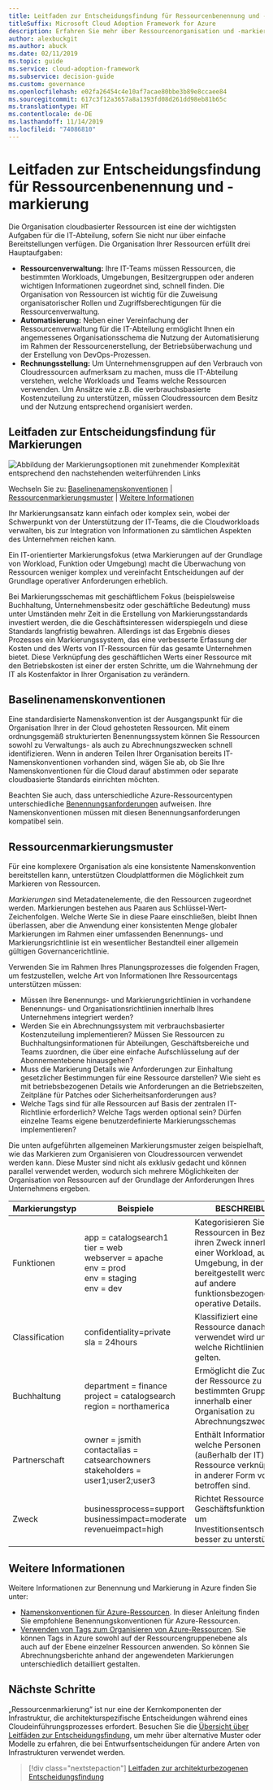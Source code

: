 ```yaml
---
title: Leitfaden zur Entscheidungsfindung für Ressourcenbenennung und -markierung
titleSuffix: Microsoft Cloud Adoption Framework for Azure
description: Erfahren Sie mehr über Ressourcenorganisation und -markierung als Hauptdienst in Azure-Migrationen.
author: alexbuckgit
ms.author: abuck
ms.date: 02/11/2019
ms.topic: guide
ms.service: cloud-adoption-framework
ms.subservice: decision-guide
ms.custom: governance
ms.openlocfilehash: e02fa26454c4e10af7acae80bbe3b89e8ccaee84
ms.sourcegitcommit: 617c3f12a3657a8a1393fd08d261dd98eb81b65c
ms.translationtype: HT
ms.contentlocale: de-DE
ms.lasthandoff: 11/14/2019
ms.locfileid: "74086810"
---
```

# <a name="resource-naming-and-tagging-decision-guide"></a>Leitfaden zur Entscheidungsfindung für Ressourcenbenennung und -markierung

Die Organisation cloudbasierter Ressourcen ist eine der wichtigsten Aufgaben für die IT-Abteilung, sofern Sie nicht nur über einfache Bereitstellungen verfügen. Die Organisation Ihrer Ressourcen erfüllt drei Hauptaufgaben:

- **Ressourcenverwaltung:** Ihre IT-Teams müssen Ressourcen, die bestimmten Workloads, Umgebungen, Besitzergruppen oder anderen wichtigen Informationen zugeordnet sind, schnell finden. Die Organisation von Ressourcen ist wichtig für die Zuweisung organisatorischer Rollen und Zugriffsberechtigungen für die Ressourcenverwaltung.
- **Automatisierung:** Neben einer Vereinfachung der Ressourcenverwaltung für die IT-Abteilung ermöglicht Ihnen ein angemessenes Organisationsschema die Nutzung der Automatisierung im Rahmen der Ressourcenerstellung, der Betriebsüberwachung und der Erstellung von DevOps-Prozessen.
- **Rechnungsstellung:** Um Unternehmensgruppen auf den Verbrauch von Cloudressourcen aufmerksam zu machen, muss die IT-Abteilung verstehen, welche Workloads und Teams welche Ressourcen verwenden. Um Ansätze wie z.B. die verbrauchsbasierte Kostenzuteilung zu unterstützen, müssen Cloudressourcen dem Besitz und der Nutzung entsprechend organisiert werden.

## <a name="tagging-decision-guide"></a>Leitfaden zur Entscheidungsfindung für Markierungen

![Abbildung der Markierungsoptionen mit zunehmender Komplexität entsprechend den nachstehenden weiterführenden Links](../../_images/decision-guides/decision-guide-resource-tagging.png)

Wechseln Sie zu: [Baselinenamenskonventionen](#baseline-naming-conventions) | [Ressourcenmarkierungsmuster](#resource-tagging-patterns) | [Weitere Informationen](#learn-more)

Ihr Markierungsansatz kann einfach oder komplex sein, wobei der Schwerpunkt von der Unterstützung der IT-Teams, die die Cloudworkloads verwalten, bis zur Integration von Informationen zu sämtlichen Aspekten des Unternehmen reichen kann.

Ein IT-orientierter Markierungsfokus (etwa Markierungen auf der Grundlage von Workload, Funktion oder Umgebung) macht die Überwachung von Ressourcen weniger komplex und vereinfacht Entscheidungen auf der Grundlage operativer Anforderungen erheblich.

Bei Markierungsschemas mit geschäftlichem Fokus (beispielsweise Buchhaltung, Unternehmensbesitz oder geschäftliche Bedeutung) muss unter Umständen mehr Zeit in die Erstellung von Markierungsstandards investiert werden, die die Geschäftsinteressen widerspiegeln und diese Standards langfristig bewahren. Allerdings ist das Ergebnis dieses Prozesses ein Markierungssystem, das eine verbesserte Erfassung der Kosten und des Werts von IT-Ressourcen für das gesamte Unternehmen bietet. Diese Verknüpfung des geschäftlichen Werts einer Ressource mit den Betriebskosten ist einer der ersten Schritte, um die Wahrnehmung der IT als Kostenfaktor in Ihrer Organisation zu verändern.

## <a name="baseline-naming-conventions"></a>Baselinenamenskonventionen

Eine standardisierte Namenskonvention ist der Ausgangspunkt für die Organisation Ihrer in der Cloud gehosteten Ressourcen. Mit einem ordnungsgemäß strukturierten Benennungssystem können Sie Ressourcen sowohl zu Verwaltungs- als auch zu Abrechnungszwecken schnell identifizieren. Wenn in anderen Teilen Ihrer Organisation bereits IT-Namenskonventionen vorhanden sind, wägen Sie ab, ob Sie Ihre Namenskonventionen für die Cloud darauf abstimmen oder separate cloudbasierte Standards einrichten möchten.

Beachten Sie auch, dass unterschiedliche Azure-Ressourcentypen unterschiedliche [Benennungsanforderungen](../../ready/azure-best-practices/naming-and-tagging.md) aufweisen. Ihre Namenskonventionen müssen mit diesen Benennungsanforderungen kompatibel sein.

## <a name="resource-tagging-patterns"></a>Ressourcenmarkierungsmuster

Für eine komplexere Organisation als eine konsistente Namenskonvention bereitstellen kann, unterstützen Cloudplattformen die Möglichkeit zum Markieren von Ressourcen.

*Markierungen* sind Metadatenelemente, die den Ressourcen zugeordnet werden. Markierungen bestehen aus Paaren aus Schlüssel-Wert-Zeichenfolgen. Welche Werte Sie in diese Paare einschließen, bleibt Ihnen überlassen, aber die Anwendung einer konsistenten Menge globaler Markierungen im Rahmen einer umfassenden Benennungs- und Markierungsrichtlinie ist ein wesentlicher Bestandteil einer allgemein gültigen Governancerichtlinie.

Verwenden Sie im Rahmen Ihres Planungsprozesses die folgenden Fragen, um festzustellen, welche Art von Informationen Ihre Ressourcentags unterstützen müssen:

- Müssen Ihre Benennungs- und Markierungsrichtlinien in vorhandene Benennungs- und Organisationsrichtlinien innerhalb Ihres Unternehmens integriert werden?
- Werden Sie ein Abrechnungssystem mit verbrauchsbasierter Kostenzuteilung implementieren? Müssen Sie Ressourcen zu Buchhaltungsinformationen für Abteilungen, Geschäftsbereiche und Teams zuordnen, die über eine einfache Aufschlüsselung auf der Abonnementebene hinausgehen?
- Muss die Markierung Details wie Anforderungen zur Einhaltung gesetzlicher Bestimmungen für eine Ressource darstellen? Wie sieht es mit betriebsbezogenen Details wie Anforderungen an die Betriebszeiten, Zeitpläne für Patches oder Sicherheitsanforderungen aus?
- Welche Tags sind für alle Ressourcen auf Basis der zentralen IT-Richtlinie erforderlich? Welche Tags werden optional sein? Dürfen einzelne Teams eigene benutzerdefinierte Markierungsschemas implementieren?

Die unten aufgeführten allgemeinen Markierungsmuster zeigen beispielhaft, wie das Markieren zum Organisieren von Cloudressourcen verwendet werden kann. Diese Muster sind nicht als exklusiv gedacht und können parallel verwendet werden, wodurch sich mehrere Möglichkeiten der Organisation von Ressourcen auf der Grundlage der Anforderungen Ihres Unternehmens ergeben.

<!-- markdownlint-disable MD033 -->

| Markierungstyp | Beispiele | BESCHREIBUNG |
|-----|-----|-----|
| Funktionen            | app = catalogsearch1 <br/>tier = web <br/>webserver = apache<br/>env = prod <br/>env = staging <br/>env = dev                 | Kategorisieren Sie Ressourcen in Bezug auf ihren Zweck innerhalb einer Workload, auf die Umgebung, in der sie bereitgestellt werden, oder auf andere funktionsbezogene oder operative Details.                                 |
| Classification        | confidentiality=private<br/>sla = 24hours                                 | Klassifiziert eine Ressource danach, wie sie verwendet wird und welche Richtlinien für sie gelten.                               |
| Buchhaltung            | department = finance <br/>project = catalogsearch <br/>region = northamerica | Ermöglicht die Zuordnung der Ressource zu bestimmten Gruppen innerhalb einer Organisation zu Abrechnungszwecken. |
| Partnerschaft           | owner = jsmith <br/>contactalias = catsearchowners<br/>stakeholders = user1;user2;user3<br/>                       | Enthält Informationen dazu, welche Personen (außerhalb der IT) mit der Ressource verknüpft oder in anderer Form von ihr betroffen sind.                      |
| Zweck               | businessprocess=support<br/>businessimpact=moderate<br/>revenueimpact=high   | Richtet Ressourcen an Geschäftsfunktionen aus, um Investitionsentscheidungen besser zu unterstützen.  |

<!-- markdownlint-enable MD033 -->

## <a name="learn-more"></a>Weitere Informationen

Weitere Informationen zur Benennung und Markierung in Azure finden Sie unter:

- [Namenskonventionen für Azure-Ressourcen](/azure/architecture/best-practices/resource-naming). In dieser Anleitung finden Sie empfohlene Benennungskonventionen für Azure-Ressourcen.
- [Verwenden von Tags zum Organisieren von Azure-Ressourcen](https://docs.microsoft.com/azure/azure-resource-manager/resource-group-using-tags?toc=/azure/billing/TOC.json). Sie können Tags in Azure sowohl auf der Ressourcengruppenebene als auch auf der Ebene einzelner Ressourcen anwenden. So können Sie Abrechnungsberichte anhand der angewendeten Markierungen unterschiedlich detailliert gestalten.

## <a name="next-steps"></a>Nächste Schritte

„Ressourcenmarkierung“ ist nur eine der Kernkomponenten der Infrastruktur, die architekturspezifische Entscheidungen während eines Cloudeinführungsprozesses erfordert. Besuchen Sie die [Übersicht über Leitfäden zur Entscheidungsfindung](../index.md), um mehr über alternative Muster oder Modelle zu erfahren, die bei Entwurfsentscheidungen für andere Arten von Infrastrukturen verwendet werden.

> [!div class="nextstepaction"]
> [Leitfaden zur architekturbezogenen Entscheidungsfindung](../index.md)
